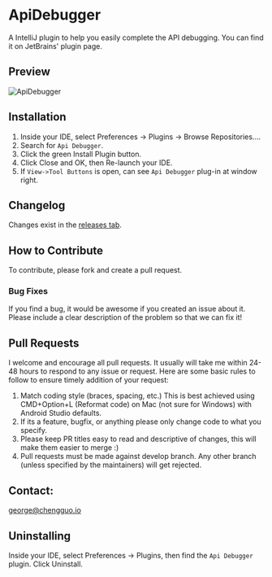 # ApiDebugger

A IntelliJ plugin to help you easily complete the API debugging. You can find it on JetBrains' plugin page.

## Preview

![ApiDebugger](https://github.com/FingerArt/ApiDebugger/blob/master/screenshot/v2.0.0.gif?raw=true)

## Installation

1. Inside your IDE, select Preferences -> Plugins -> Browse Repositories....
2. Search for `Api Debugger`.
3. Click the green Install Plugin button.
4. Click Close and OK, then Re-launch your IDE.
5. If `View->Tool Buttons` is open, can see `Api Debugger` plug-in at window right.

## Changelog

Changes exist in the [releases tab](https://github.com/fingerart/ApiDebugger/releases).

## How to Contribute

To contribute, please fork and create a pull request.

### Bug Fixes

If you find a bug, it would be awesome if you created an issue about it. Please include a clear description of the problem so that we can fix it!

## Pull Requests

I welcome and encourage all pull requests. It usually will take me within 24-48 hours to respond to any issue or request. Here are some basic rules to follow to ensure timely addition of your request:

1. Match coding style (braces, spacing, etc.) This is best achieved using CMD+Option+L (Reformat code) on Mac (not sure for Windows) with Android Studio defaults.
2. If its a feature, bugfix, or anything please only change code to what you specify.
3. Please keep PR titles easy to read and descriptive of changes, this will make them easier to merge :)
4. Pull requests must be made against develop branch. Any other branch (unless specified by the maintainers) will get rejected.

## Contact:
george@chengguo.io

## Uninstalling

Inside your IDE, select Preferences -> Plugins, then find the `Api Debugger` plugin. Click Uninstall.

